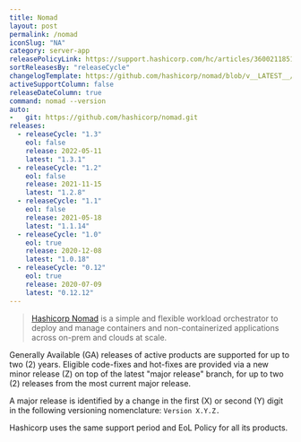 ```yaml
---
title: Nomad
layout: post
permalink: /nomad
iconSlug: "NA"
category: server-app
releasePolicyLink: https://support.hashicorp.com/hc/articles/360021185113
sortReleasesBy: "releaseCycle"
changelogTemplate: https://github.com/hashicorp/nomad/blob/v__LATEST__/CHANGELOG.md
activeSupportColumn: false
releaseDateColumn: true
command: nomad --version
auto:
-   git: https://github.com/hashicorp/nomad.git
releases:
  - releaseCycle: "1.3"
    eol: false
    release: 2022-05-11
    latest: "1.3.1"
  - releaseCycle: "1.2"
    eol: false
    release: 2021-11-15
    latest: "1.2.8"
  - releaseCycle: "1.1"
    eol: false
    release: 2021-05-18
    latest: "1.1.14"
  - releaseCycle: "1.0"
    eol: true
    release: 2020-12-08
    latest: "1.0.18"
  - releaseCycle: "0.12"
    eol: true
    release: 2020-07-09
    latest: "0.12.12"
---
```


> [Hashicorp Nomad](https://www.nomadproject.io/) is a simple and flexible workload orchestrator to deploy and manage containers and non-containerized applications across on-prem and clouds at scale.

Generally Available (GA) releases of active products are supported for up to two (2) years. Eligible code-fixes and hot-fixes are provided via a new minor release (Z) on top of the latest "major release" branch, for up to two (2) releases from the most current major release. 

A major release is identified by a change in the first (X) or second (Y) digit in the following versioning nomenclature: `Version X.Y.Z.`

Hashicorp uses the same support period and EoL Policy for all its products.
